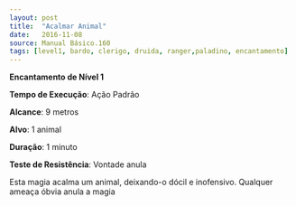 ```yaml
---
layout: post
title:  "Acalmar Animal"
date:   2016-11-08
source: Manual Básico.160
tags: [level1, bardo, clerigo, druida, ranger,paladino, encantamento]
---
```


**Encantamento de Nível 1**

**Tempo de Execução**: Ação Padrão

**Alcance**: 9 metros

**Alvo**: 1 animal

**Duração**: 1 minuto

**Teste de Resistência**: Vontade anula

Esta magia acalma um animal, deixando-o dócil e inofensivo. Qualquer ameaça óbvia anula a magia